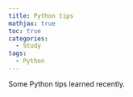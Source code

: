 ```yaml
---
title: Python tips
mathjax: true
toc: true
categories:
  - Study
tags:
  - Python
---
```


Some Python tips learned recently.
